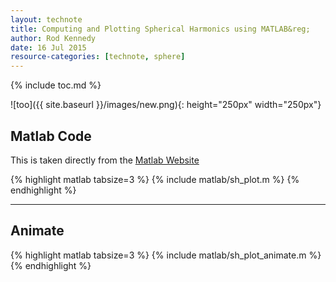 ```yaml
---
layout: technote
title: Computing and Plotting Spherical Harmonics using MATLAB&reg;
author: Rod Kennedy
date: 16 Jul 2015
resource-categories: [technote, sphere]
---
```


{% include toc.md %}

![too]({{ site.baseurl }}/images/new.png){: height="250px" width="250px"}

## Matlab Code

This is taken directly from the [Matlab Website][exmpl]

[exmpl]: http://www.mathworks.com/examples/matlab/1226-animating-a-surface

{% highlight matlab tabsize=3 %}
{% include matlab/sh_plot.m %}
{% endhighlight %}

---

## Animate

{% highlight matlab tabsize=3 %}
{% include matlab/sh_plot_animate.m %}
{% endhighlight %}
